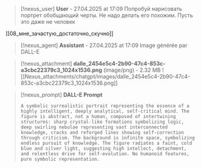 >[!nexus_user] **User** - 27.04.2025 at 17:09
> Попробуй нарисовать портрет обобщающий черты. Не надо делать его похожим. Пусть это даже не человек
<!-- UID: e48e65b8-61ec-466f-9dd7-73640c150730 -->


[[08_мне_зачастую_достаточно_скучно]]

>[!nexus_agent] **Assistant** - 27.04.2025 at 17:09
> Image générée par DALL-E

>[!nexus_attachment] **dalle_2454e5c4-2b90-47c4-853c-a3cbc22379c3_1024x1536.png** (image/png) - 2.32 MB
> ![[Nexus_attachments/chatgpt/images/dalle_2454e5c4-2b90-47c4-853c-a3cbc22379c3_1024x1536.png]]

>[!nexus_prompt] **DALL-E Prompt**
> ```
> A symbolic surrealistic portrait representing the essence of a highly intelligent, deeply analytical, self-critical mind. The figure is abstract, not a human, composed of intertwining structures: sharp crystal-like formations symbolizing logic, deep swirling nebulae representing vast interconnected knowledge, cracks and reforged lines showing self-correction through criticism. The background is infinite space, symbolizing endless pursuit of knowledge. The figure radiates a faint, cold blue and silver light, suggesting high intellect, detachment, and relentless drive for self-evolution. No humanoid features, pure symbolic representation.
> ```
<!-- UID: a3692e5d-8c76-45b4-9e93-87c575ba2c81 -->